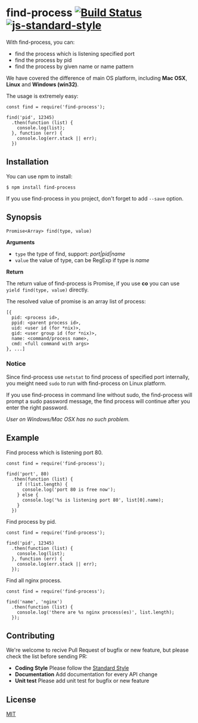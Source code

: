 # find-process [![Build Status](https://travis-ci.org/yibn2008/find-process.svg?branch=master)](https://travis-ci.org/yibn2008/find-process) [![js-standard-style](https://img.shields.io/badge/code%20style-standard-brightgreen.svg)](http://standardjs.com/)


With find-process, you can:

- find the process which is listening specified port
- find the process by pid
- find the process by given name or name pattern

We have covered the difference of main OS platform, including **Mac OSX**, **Linux** and **Windows (win32)**.

The usage is extremely easy:

```
const find = require('find-process');

find('pid', 12345)
  .then(function (list) {
    console.log(list);
  }, function (err) {
    console.log(err.stack || err);
  })
```

## Installation

You can use npm to install:

```
$ npm install find-process
```

If you use find-process in you project, don't forget to add `--save` option.

## Synopsis

```
Promise<Array> find(type, value)
```

**Arguments**

- `type` the type of find, support: *port|pid|name*
- `value` the value of type, can be RegExp if type is *name*

**Return**

The return value of find-process is Promise, if you use **co** you can use `yield find(type, value)` directly.

The resolved value of promise is an array list of process:

```
[{
  pid: <process id>,
  ppid: <parent process id>,
  uid: <user id (for *nix)>,
  gid: <user group id (for *nix)>,
  name: <command/process name>,
  cmd: <full command with args>
}, ...]
```

### Notice

Since find-process use `netstat` to find process of specified port internally, you meight need `sudo` to run with find-process on Linux platform.

If you use find-process in command line without sudo, the find-process will prompt a sudo password message, the find process will continue after you enter the right password.

*User on Windows/Mac OSX has no such problem.*

## Example

Find process which is listening port 80.

```
const find = require('find-process');

find('port', 80)
  .then(function (list) {
    if (!list.length) {
      console.log('port 80 is free now');
    } else {
      console.log('%s is listening port 80', list[0].name);
    }
  })
```

Find process by pid.

```
const find = require('find-process');

find('pid', 12345)
  .then(function (list) {
    console.log(list);
  }, function (err) {
    console.log(err.stack || err);
  });
```

Find all nginx process.

```
const find = require('find-process');

find('name', 'nginx')
  .then(function (list) {
    console.log('there are %s nginx process(es)', list.length);
  });
```

## Contributing

We're welcome to recive Pull Request of bugfix or new feature, but please check the list before sending PR:

- **Coding Style** Please follow the [Standard Style](https://github.com/feross/standard)
- **Documentation** Add documentation for every API change
- **Unit test** Please add unit test for bugfix or new feature

## License

[MIT](LICENSE)

